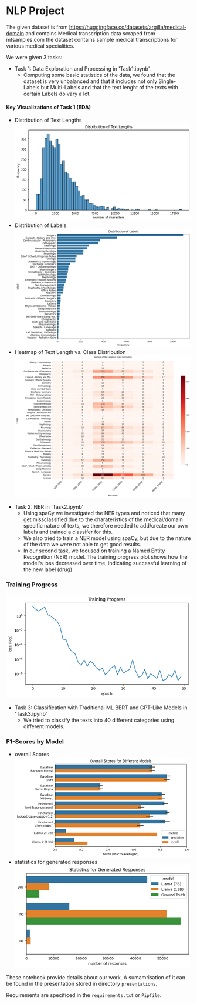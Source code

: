 # NLP Project

The given dataset is from https://huggingface.co/datasets/argilla/medical-domain and contains Medical transcription data scraped from mtsamples.com the dataset contains sample medical transcriptions for various medical specialities.

We were given 3 tasks:
* Task 1: Data Exploration and Processing in 'Task1.ipynb'
  - Computing some basic statistics of the data, we found that the dataset is very unbalanced and that it includes not only Single-Labels but Multi-Labels and that the text lenght of the texts with certain Labels do vary a lot.

#### Key Visualizations of Task 1 (EDA)
- Distribution of Text Lengths
![Distribution of Text Lengths](/plots/distribution_of_text_lengths.png)
- Distribution of Labels
![Distribution of Labels](/plots/distribution_labels.png)
- Heatmap of Text Length vs. Class Distribution
![Heatmap of Text Length vs. Class Distribution](/plots/heatmap_text_length_class_distribution.png)


* Task 2: NER in 'Task2.ipynb'
  - Using spaCy we investigated the NER types and noticed that many get missclassified due to the charateristics of the medical/domain specific nature of texts, we therefore needed to add/create our own labels and trained a classifer for this.
  - We also tried to train a NER model using spaCy, but due to the nature of the data we were not able to get good results.
  - In our second task, we focused on training a Named Entity Recognition (NER) model. The training progress plot shows how the model's loss decreased over time, indicating successful learning of the new label (drug)

### Training Progress
![Training Progress](/plots/training_NER.png)

* Task 3: Classification with Traditional ML BERT and GPT-Like Models in 'Task3.ipynb'
  - We tried to classify the texts into 40 different categories using different models.


### F1-Scores by Model
- overall Scores 
![overall Scores](/plots/overall_scores.png)
- statistics for generated responses
![statistics for generated responses](/plots/generated_responses.png)


These notebook provide details about our work. A sumamrisation of it can be found in the presentation stored in directory `presentations`.

Requirements are specificed in the `requirements.txt` or `Pipfile`.
